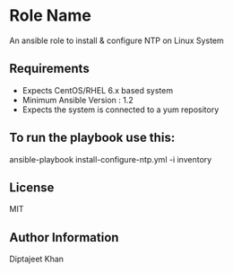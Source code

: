 Role Name
=========

An ansible role to install & configure NTP on Linux System

Requirements
------------

- Expects CentOS/RHEL 6.x based system
- Minimum Ansible Version : 1.2
- Expects the system is connected to a yum repository

To run the playbook use this:
----------------

ansible-playbook install-configure-ntp.yml -i inventory


License
-------

MIT

Author Information
------------------

Diptajeet Khan

